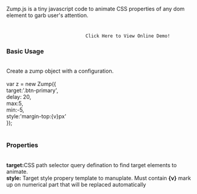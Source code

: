 Zump.js is a tiny javascript code  to animate CSS properties of any dom element to garb user's attention.
#
                                 Click Here to View Online Demo! 
<h3>Basic Usage</h3><br>
Create a zump object with a configuration.<br><br>
 var z = new Zump({<br>
  target:'.btn-primary',<br>
  delay: 20,<br>
  max:5,<br>
  min:-5,<br>
  style:'margin-top:{v}px'<br>
});<br>
<br>
<h3>Properties</h3><br>
<b>target:</b>CSS path selector query defination to find target elements to animate. <br>
<b>style:</b> Target style propery template to manuplate. Must contain <b>{v}</b> mark up on numerical part that will   be replaced automatically
